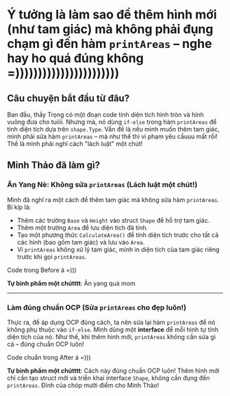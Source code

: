 
# Ý tưởng là làm sao để thêm hình mới (như tam giác) mà không phải đụng chạm gì đến hàm `printAreas` – nghe hay ho quá đúng không =)))))))))))))))))))))))

## Câu chuyện bắt đầu từ đâu? 

Ban đầu, thầy Trọng có một đoạn code tính diện tích hình tròn và hình vuông đưa cho tuiiii. Nhưng mà, nó dùng `if-else` trong hàm `printAreas` để tính diện tích dựa trên `shape.Type`. Vấn đề là nếu mình muốn thêm tam giác, mình phải sửa hàm `printAreas` – mà như thế thì vi phạm yêu cầuuu mất rồi! Thế là mình phải nghĩ cách "lách luật" một chút! 

## Minh Thảo đã làm gì?

### Ăn Yang Nè: Không sửa `printAreas` (Lách luật một chút!)

Mình đã nghĩ ra một cách để thêm tam giác mà không sửa hàm `printAreas`. Bí kíp là:
- Thêm các trường `Base` và `Height` vào struct `Shape` để hỗ trợ tam giác.
- Thêm một trường `Area` để lưu diện tích đã tính.
- Tạo một phương thức `CalculateArea()` để tính diện tích trước cho tất cả các hình (bao gồm tam giác) và lưu vào `Area`.
- Vì `printAreas` không xử lý tam giác, mình in diện tích của tam giác riêng trước khi gọi `printAreas`.

Code trong Before á =)))

**Tự bình phẩm một chútttt**: Ăn yang quá mom

---

### Làm đúng chuẩn OCP (Sửa `printAreas` cho đẹp luôn!)

Thực ra, để áp dụng OCP đúng cách, ta nên sửa lại hàm `printAreas` để nó không phụ thuộc vào `if-else`. Mình dùng một **interface** để mỗi hình tự tính diện tích của nó. Như thế, khi thêm hình mới, `printAreas` không cần sửa gì cả – đúng chuẩn OCP luôn!

Code chuẩn trong After á =)))

**Tự bình phẩm một chútttt**: Cách này đúng chuẩn OCP luôn! Thêm hình mới chỉ cần tạo struct mới và triển khai interface `Shape`, không cần đụng đến `printAreas`. Đỉnh của chóp mười điểm cho Minh Thảo!
